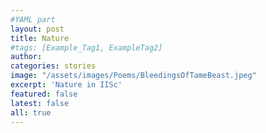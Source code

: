 ```yaml
---
#YAML part
layout: post
title: Nature
#tags: [Example_Tag1, ExampleTag2]
author:
categories: stories
image: "/assets/images/Poems/BleedingsOfTameBeast.jpeg"
excerpt: 'Nature in IISc'
featured: false
latest: false
all: true
---
```

